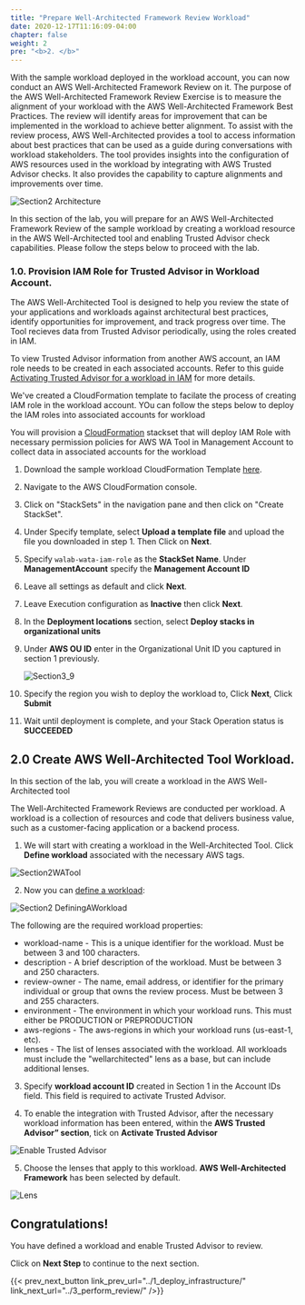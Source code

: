 ```yaml
---
title: "Prepare Well-Architected Framework Review Workload"
date: 2020-12-17T11:16:09-04:00
chapter: false
weight: 2
pre: "<b>2. </b>"
---
```

 
With the sample workload deployed in the workload account, you can now conduct an AWS Well-Architected Framework Review on it.
The purpose of the AWS Well-Architected Framework Review Exercise is to measure the alignment of your workload with the AWS Well-Architected Framework Best Practices. The review will identify areas for improvement that can be implemented in the workload to achieve better alignment.
To assist with the review process, AWS Well-Architected provides a tool to access information about best practices that can be used as a guide during conversations with workload stakeholders. The tool provides insights into the configuration of AWS resources used in the workload by integrating with AWS Trusted Advisor checks. It also provides the capability to capture alignments and improvements over time.

![Section2 Architecture](/watool/200_Accelerating_Well_Architected_Framework_Reviews_using_integrated_AWS_Trusted_Advisor_insights/Images/section2_architecture.png)

In this section of the lab, you will prepare for an AWS Well-Architected Framework Review of the sample workload by creating a workload resource in the AWS Well-Architected tool and enabling Trusted Advisor check capabilities.
Please follow the steps below to proceed with the lab.

### 1.0. Provision IAM Role for Trusted Advisor in Workload Account.
The AWS Well-Architected Tool is designed to help you review the state of your applications and workloads against architectural best practices, identify opportunities for improvement, and track progress over time. The Tool recieves data from Trusted Advisor periodically, using the roles created in IAM. 

To view Trusted Advisor information from another AWS account, an IAM role needs to be created in each associated accounts. Refer to this guide [Activating Trusted Advisor for a workload in IAM](https://docs.aws.amazon.com/wellarchitected/latest/userguide/activate-ta-in-iam.html) for more details. 

We've created a CloudFormation template to facilate the process of creating IAM role in the workload account. YOu can follow the steps below to deploy the IAM roles into associated accounts for workload

You will provision a [CloudFormation](https://aws.amazon.com/cloudformation/) stackset that will deploy IAM Role with necessary permission policies for AWS WA Tool in Management Account to collect data in associated accounts for the workload

1. Download the sample workload CloudFormation Template [here](/watool/200_Accelerating_Well_Architected_Framework_Reviews_using_integrated_AWS_Trusted_Advisor_insights/Code/TrustedAdvisor_IAM_Role.yml).

2. Navigate to the AWS CloudFormation console.

3. Click on "StackSets" in the navigation pane and then click on "Create StackSet".

4. Under Specify template, select **Upload a template file** and upload the file you downloaded in step 1. Then Click on **Next**.

5. Specify `walab-wata-iam-role` as the **StackSet Name**.
   Under **ManagementAccount** specify the **Management Account ID**

6. Leave all settings as default and click **Next**.

7. Leave Execution configuration as **Inactive** then click **Next**.

8. In the **Deployment locations** section, select **Deploy stacks in organizational units** 

9. Under **AWS OU ID** enter in the Organizational Unit ID you captured in section 1 previously.

    ![Section3_9](/watool/200_Accelerating_Well_Architected_Framework_Reviews_using_integrated_AWS_Trusted_Advisor_insights/Images/section3_9.png)

10. Specify the region you wish to deploy the workload to, Click **Next**, Click **Submit**

11. Wait until deployment is complete, and your Stack Operation status is **SUCCEEDED**

## 2.0 Create AWS Well-Architected Tool Workload.

In this section of the lab, you will create a workload in the AWS Well-Architected tool  

The Well-Architected Framework Reviews are conducted per workload. A workload is a collection of resources and code that delivers business value, such as a customer-facing application or a backend process. 
 
1. We will start with creating a workload in the Well-Architected Tool. Click **Define workload** associated with the necessary AWS tags.

![Section2WATool](/watool/200_Accelerating_Well_Architected_Framework_Reviews_using_integrated_AWS_Trusted_Advisor_insights/Images/section2_tool.png)
 
2. Now you can [define a workload](https://docs.aws.amazon.com/wellarchitected/latest/userguide/define-workload.html):
 
![Section2 DefiningAWorkload](/watool/200_Accelerating_Well_Architected_Framework_Reviews_using_integrated_AWS_Trusted_Advisor_insights/Images/section2_DefiningAWorkload.png)
 
The following are the required workload properties:
 
* workload-name - This is a unique identifier for the workload. Must be between 3 and 100 characters.
* description - A brief description of the workload. Must be between 3 and 250 characters.
* review-owner - The name, email address, or identifier for the primary individual or group that owns the review process. Must be between 3 and 255 characters.
* environment - The environment in which your workload runs. This must either be PRODUCTION or PREPRODUCTION
* aws-regions - The aws-regions in which your workload runs (us-east-1, etc).
* lenses - The list of lenses associated with the workload. All workloads must include the "wellarchitected" lens as a base, but can include additional lenses. 

3. Specify **workload account ID** created in Section 1 in the Account IDs field. This field is required to activate Trusted Advisor. 

4. To enable the integration with Trusted Advisor, after the necessary workload information has been entered, within the <b>AWS Trusted Advisor” section</b>, tick on <b>Activate Trusted Advisor</b>

![Enable Trusted Advisor](/watool/200_Accelerating_Well_Architected_Framework_Reviews_using_integrated_AWS_Trusted_Advisor_insights/Images/Enabling-the-Trusted-Advisor-feature.png)

5. Choose the lenses that apply to this workload. **AWS Well-Architected Framework** has been selected by default.

![Lens](/watool/200_Accelerating_Well_Architected_Framework_Reviews_using_integrated_AWS_Trusted_Advisor_insights/Images/WAF_Lens.png)

## Congratulations! 

You have defined a workload and enable Trusted Advisor to review.

Click on **Next Step** to continue to the next section.

{{< prev_next_button link_prev_url="../1_deploy_infrastructure/" link_next_url="../3_perform_review/" />}}
 
